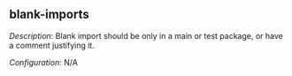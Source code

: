 ## blank-imports

_Description_: Blank import should be only in a main or test package, or have a comment justifying it.

_Configuration_: N/A

